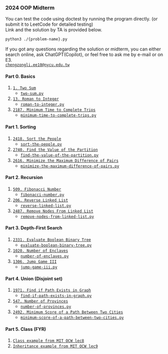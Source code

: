 ### 2024 OOP Midterm

You can test the code using doctest by running the program directly. (or submit it to LeetCode for detailed testing)  
Link and the solution by TA is provided below.
```sh
python3 ./{problem-name}.py
```

If you got any questions regarding the solution or midterm, you can either search online, ask ChatGPT(Copilot), or feel free to ask me by e-mail or on E3.  
[`chengzongli.ee10@nycu.edu.tw`](mailto:chengzongli.ee10@nycu.edu.tw)

#### Part 0. Basics
1. [`1. Two Sum`](https://leetcode.com/problems/two-sum/description/)
    - [`two-sum.py`](./two-sum.py)
2. [`13. Roman to Integer`](https://leetcode.com/problems/roman-to-integer/description/)
    - [`roman-to-integer.py`](./roman-to-integer.py)
3. [`2187. Minimum Time to Complete Trips`](https://leetcode.com/problems/minimum-time-to-complete-trips/description/)
    - [`minimum-time-to-complete-trips.py`](./minimum-time-to-complete-trips.py)

#### Part 1. Sorting
1. [`2418. Sort the People`](https://leetcode.com/problems/sort-the-people/description/)
    - [`sort-the-people.py`](./sort-the-people.py)
2. [`2740. Find the Value of the Partition`](https://leetcode.com/problems/find-the-value-of-the-partition/description/)
    - [`find-the-value-of-the-partition.py`](./find-the-value-of-the-partition.py)
3. [`2616. Minimize the Maximum Difference of Pairs`](https://leetcode.com/problems/minimize-the-maximum-difference-of-pairs/description/)
    - [`minimize-the-maximum-difference-of-pairs.py`](./minimize-the-maximum-difference-of-pairs.py)

#### Part 2. Recursion
1. [`509. Fibonacci Number`](https://leetcode.com/problems/fibonacci-number/description/)
    - [`fibonacci-number.py`](./fibonacci-number.py)
2. [`206. Reverse Linked List`](https://leetcode.com/problems/reverse-linked-list/description/)
    - [`reverse-linked-list.py`](./reverse-linked-list.py)
3. [`2487. Remove Nodes From Linked List`](https://leetcode.com/problems/remove-nodes-from-linked-list/description/)
    - [`remove-nodes-from-linked-list.py`](./remove-nodes-from-linked-list.py)

#### Part 3. Depth-First Search
1. [`2331. Evaluate Boolean Binary Tree`](https://leetcode.com/problems/evaluate-boolean-binary-tree/description/)
    - [`evaluate-boolean-binary-tree.py`](./evaluate-boolean-binary-tree.py)
2. [`1020. Number of Enclaves`](https://leetcode.com/problems/number-of-enclaves/description/)
    - [`number-of-enclaves.py`](./number-of-enclaves.py)
3. [`1306. Jump Game III`](https://leetcode.com/problems/jump-game-iii/description/)
    - [`jump-game-iii.py`](./jump-game-iii.py)

#### Part 4. Union (Disjoint set)
1. [`1971. Find if Path Exists in Graph`](https://leetcode.com/problems/find-if-path-exists-in-graph/description/)
    - [`find-if-path-exists-in-graph.py`](./find-if-path-exists-in-graph.py)
2. [`547. Number of Provinces`](https://leetcode.com/problems/number-of-provinces/description/)
    - [`number-of-provinces.py`](./number-of-provinces.py)
3. [`2492. Minimum Score of a Path Between Two Cities`](https://leetcode.com/problems/minimum-score-of-a-path-between-two-cities/description/)
    - [`minimum-score-of-a-path-between-two-cities.py`](./minimum-score-of-a-path-between-two-cities.py)
  
#### Part 5. Class (FYR)
1. [`Class example from MIT OCW lec8`](https://github.com/ARG-NCTU/oop-python-nycu/blob/main/src/mit_ocw_exercises/lec8_classes.py)
2. [`Inheritance example from MIT OCW lec9`](https://github.com/ARG-NCTU/oop-python-nycu/blob/main/src/mit_ocw_exercises/lec9_inheritance.py)
